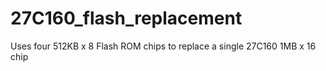 # 27C160_flash_replacement
Uses four 512KB x 8 Flash ROM chips to replace a single 27C160 1MB x 16 chip
